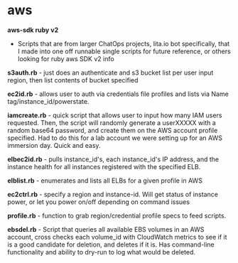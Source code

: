 # aws
**aws-sdk ruby v2** 
- Scripts that are from larger ChatOps projects, lita.io bot specifically, that I made into one off runnable single scripts for future reference, or others looking for ruby aws SDK v2 info


**s3auth.rb** - just does an authenticate and s3 bucket list per user input region, then list contents of bucket specified

**ec2id.rb** - allows user to auth via credentials file profiles and lists via Name tag/instance_id/powerstate. 

**iamcreate.rb** - quick script that allows user to input how many IAM users requested. Then, the script will randomly generate a userXXXXX with a random base64 password, and create them on the AWS account profile specified. Had to do this for a lab account we were setting up for an AWS immersion day. Quick and easy.

**elbec2id.rb** - pulls instance_id's, each instance_id's IP address, and the instance health for all instances registered with the specified ELB.

**elblist.rb** - enumerates and lists all ELBs for a given profile in AWS 

**ec2ctrl.rb** - specify a region and instance-id.  Will get status of instance power, or let you power on/off depending on command issues

**profile.rb** - function to grab region/credential profile specs to feed scripts.

**ebsdel.rb** - Script that queries all available EBS volumes in an AWS account, cross checks each volume_id with CloudWatch metrics to see if it is a good candidate for deletion, and deletes if it is.  Has command-line functionality and ability to dry-run to log what would be deleted.
